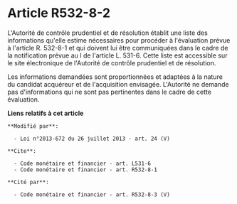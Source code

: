 # Article R532-8-2

L'Autorité de contrôle prudentiel et de résolution établit une liste des informations qu'elle estime nécessaires pour
procéder à l'évaluation prévue à l'article R. 532-8-1 et qui doivent lui être communiquées dans le cadre de la notification
prévue au I de l'article L. 531-6. Cette liste est accessible sur le site électronique de l'Autorité de contrôle prudentiel
et de résolution. 

Les informations demandées sont proportionnées et adaptées à la nature du candidat acquéreur et de l'acquisition envisagée.
L'Autorité ne demande pas d'informations qui ne sont pas pertinentes dans le cadre de cette évaluation.

**Liens relatifs à cet article**

	**Modifié par**:

	  - Loi n°2013-672 du 26 juillet 2013 - art. 24 (V)

	**Cite**:

	  - Code monétaire et financier - art. L531-6
	  - Code monétaire et financier - art. R532-8-1

	**Cité par**:

	  - Code monétaire et financier - art. R532-8-3 (V)
